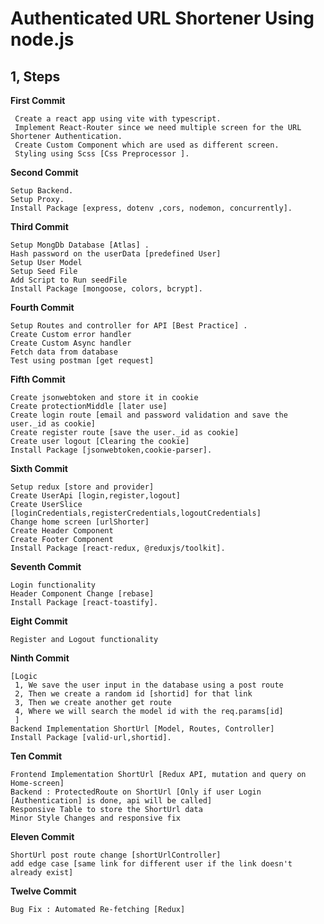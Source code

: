 # Authenticated URL Shortener Using node.js

## 1, Steps

**First Commit**

```
 Create a react app using vite with typescript.
 Implement React-Router since we need multiple screen for the URL Shortener Authentication.
 Create Custom Component which are used as different screen.
 Styling using Scss [Css Preprocessor ].
```

**Second Commit**

```
Setup Backend.
Setup Proxy.
Install Package [express, dotenv ,cors, nodemon, concurrently].
```

**Third Commit**

```
Setup MongDb Database [Atlas] .
Hash password on the userData [predefined User]
Setup User Model
Setup Seed File
Add Script to Run seedFile
Install Package [mongoose, colors, bcrypt].
```

**Fourth Commit**

```
Setup Routes and controller for API [Best Practice] .
Create Custom error handler
Create Custom Async handler
Fetch data from database
Test using postman [get request]
```

**Fifth Commit**

```
Create jsonwebtoken and store it in cookie
Create protectionMiddle [later use]
Create login route [email and password validation and save the user._id as cookie]
Create register route [save the user._id as cookie]
Create user logout [Clearing the cookie]
Install Package [jsonwebtoken,cookie-parser].
```

**Sixth Commit**

```
Setup redux [store and provider]
Create UserApi [login,register,logout]
Create UserSlice [loginCredentials,registerCredentials,logoutCredentials]
Change home screen [urlShorter]
Create Header Component
Create Footer Component
Install Package [react-redux, @reduxjs/toolkit].
```

**Seventh Commit**

```
Login functionality
Header Component Change [rebase]
Install Package [react-toastify].
```

**Eight Commit**

```
Register and Logout functionality
```

**Ninth Commit**

```
[Logic
 1, We save the user input in the database using a post route
 2, Then we create a random id [shortid] for that link
 3, Then we create another get route
 4, Where we will search the model id with the req.params[id]
 ]
Backend Implementation ShortUrl [Model, Routes, Controller]
Install Package [valid-url,shortid].
```

**Ten Commit**

```
Frontend Implementation ShortUrl [Redux API, mutation and query on Home-screen]
Backend : ProtectedRoute on ShortUrl [Only if user Login [Authentication] is done, api will be called]
Responsive Table to store the ShortUrl data
Minor Style Changes and responsive fix
```

**Eleven Commit**

```
ShortUrl post route change [shortUrlController]
add edge case [same link for different user if the link doesn't already exist]
```

**Twelve Commit**

```
Bug Fix : Automated Re-fetching [Redux]
```
